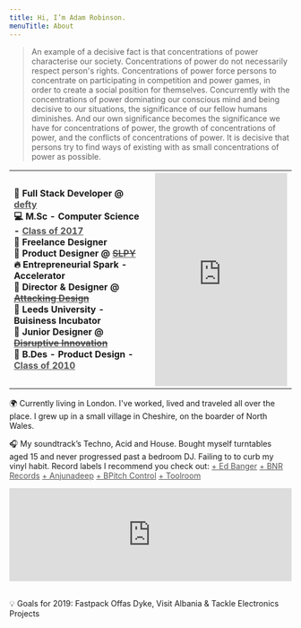 ```yaml
---
title: Hi, I’m Adam Robinson.
menuTitle: About
---
```



> An example of a decisive fact is that concentrations of power characterise our society. Concentrations of power do not necessarily respect person's rights. 
Concentrations of power force persons to concentrate on participating in competition and power games, in order to create a social position for themselves. Concurrently with the concentrations of power dominating our conscious mind and being decisive to our situations, the significance of our fellow humans diminishes. And our own significance becomes the significance we have for concentrations of power, the growth of concentrations of power, and the conflicts of concentrations of power. It is decisive that persons try to find ways of existing with as small concentrations of power as possible.


<table style="width:100%">
  <tr>
    <th  align="left" padding-left: 80px; style="padding-right: 15px;" >

👔 Full Stack Developer @ <a href="https://defty.com/" style="color:#555555;">defty</a><br>
💻 M.Sc - Computer Science - <a href="https://www.birmingham.ac.uk/postgraduate/courses/taught/computer-science/computer-science.aspx" style="color:#555555;">Class of 2017</a><br>
👔 Freelance Designer<br>
👔 Product Designer @ <strike><a href="https://www.freeindex.co.uk/media/listingpics/617/678/attacking-design-slpy-adventures-wearable-sleeping-bag-12.jpg" style="color:#555555;">SLPY</a></strike><br>
🔥 Entrepreneurial Spark - Accelerator<br>
👔 Director & Designer @ <strike><a href="https://www.instagram.com/attackingdesign/" style="color:#555555;">Attacking Design</a></strike><br>
🐣 Leeds University - Buisiness Incubator<br>
👔 Junior Designer @ <strike><a href="http://www.disruptive-innovation.co.uk/" style="color:#555555;">Disruptive Innovation</a></strike><br>
🎨 B.Des - Product Design - <a href="https://engineering.leeds.ac.uk/product-design" style="color:#555555;">Class of 2010</a><br>



</th>
    <th style="width:50%"> <iframe width="100%" height="380" scrolling="no" frameborder="no" src="https://attackingpixels.com/1/index.html"></iframe> </th> 
  </tr>
</table>


🌍 Currently living in London. I've worked, lived and traveled all over the place. I grew up in a small village in Cheshire, on the boarder of North Wales. 
<!-- 
It’s a picturesque spot, with canals and rolling countryside, which I enjoy going back to for the trails and clean air. 

<img src="./ducks.gif"  style="width:100%"> -->

<!-- ![Kentish Town](./KentishTown.jpg) -->
<!-- ### Standard features:

* Easy editable content in **Markdown** files (posts, pages and parts)
* **SEO** (sitemap generation, robot.txt, meta and OpenGraph Tags)
* **Social** sharing (Twitter, Facebook, Google, LinkedIn)
* **Comments** (Facebook)
* **Images** lazy loading and `webp` support (gatsby-image)
* Post **categories** (post list filtering)
* Full text **searching** (Algolia)
* **Contact** form (Netlify form handling)
* **RSS** feed
* **PWA** (manifest.json, offline support, favicons)
* Google **Analytics**
* **Favicons** generator (node script)
* **Material UI** (@next) -->

<!-- ### Advanced features:

* Easy customizable base **styles** via `theme` object (fonts, colors, sizes)
* **Components** lazy loading (social sharing, comments)
* **ESLint** (google config)
* **Prettier** code styling
* Custom webpack `CommonsChunkPlugin` settings
* Webpack `BundleAnalyzerPlugin`
* Contact **form validation** (react-material-ui-form-validator) -->



🎧 My soundtrack’s Techno, Acid and House. Bought myself turntables aged 15 and never progressed past a bedroom DJ. Failing to to curb my vinyl habit. Record labels I recommend you check out: <a href="https://www.discogs.com/label/19066-Ed-Banger-Records" style="color:#555555;">+ Ed Banger</a> <a href="https://www.discogs.com/label/46768-Boysnoize-Records" style="color:#555555;">+ BNR Records</a> <a href="https://www.discogs.com/label/45909-Anjunadeep" style="color:#555555;">+ Anjunadeep</a> <a href="https://www.discogs.com/label/1466-BPitch-Control" style="color:#555555;">+ BPitch Control</a> <a href="https://www.discogs.com/label/17675-Toolroom-Records" style="color:#555555;">+ Toolroom </a>




<iframe width="100%" height="166" scrolling="no" frameborder="no" allow="autoplay" src="https://w.soundcloud.com/player/?url=https%3A//api.soundcloud.com/tracks/156893117&color=%23ff5500&auto_play=false&hide_related=false&show_comments=true&show_user=true&show_reposts=false&show_teaser=true"></iframe>

 
<br> 💡 Goals for 2019: Fastpack Offas Dyke, Visit Albania & Tackle Electronics Projects


